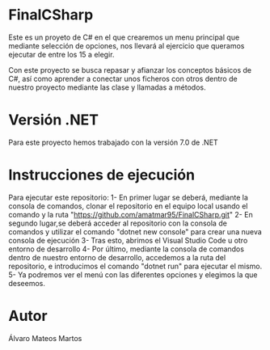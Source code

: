 # FinalCSharp

Este es un proyeto de C# en el que crearemos un menu principal que mediante selección de opciones, nos llevará al ejercicio que queramos ejecutar de entre los 15 a elegir.

Con este proyecto se busca repasar y afianzar los conceptos básicos de C#, así como aprender a conectar unos ficheros con otros dentro de nuestro proyecto mediante las clase y llamadas a métodos.

# Versión .NET

Para este proyecto hemos trabajado con la versión 7.0 de .NET

# Instrucciones de ejecución

Para ejecutar este repositorio:
  1- En primer lugar se deberá, mediante la consola de comandos, clonar el repositorio en el equipo local usando el comando y la ruta "https://github.com/amatmar95/FinalCSharp.git"
  2- En segundo lugar,se deberá acceder al repositorio con la consola de comandos y utilizar el comando "dotnet new console" para crear una nueva consola de ejecución
  3- Tras esto, abrimos el Visual Studio Code u otro entorno de desarrollo
  4- Por último, mediante la consola de comandos dentro de nuestro entorno de desarrollo, accedemos a la ruta del repositorio, e introducimos el comando "dotnet run"  para ejecutar el mismo.
  5- Ya podremos ver el menú con las diferentes opciones y elegimos la que deseemos.

# Autor

Álvaro Mateos Martos
